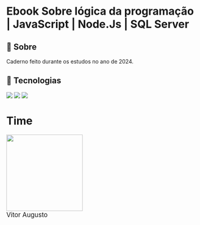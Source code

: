 <h1>Ebook Sobre lógica da programação | JavaScript | Node.Js | SQL Server </h1>

<h2>🔖 Sobre</h2>
<p>Caderno feito durante os estudos no ano de 2024.</p>

## 🚀 Tecnologias
<div>
  <img src="https://img.shields.io/badge/HTML-239120?style=for-the-badge&logo=html5&logoColor=white">
  <img src="https://img.shields.io/badge/CSS-239120?&style=for-the-badge&logo=css3&logoColor=white">
  <img src="https://img.shields.io/badge/JavaScript-F7DF1E?style=for-the-badge&logo=javascript&logoColor=black">
</div>

# Time
<img loading="lazy" src="https://avatars.githubusercontent.com/u/66263191?v=4" width=200><br>
<sub style="font-size: larger;">Vitor Augusto</sub>
